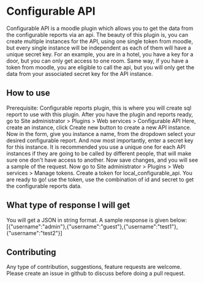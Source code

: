 # Configurable API #

Configurable API is a moodle plugin which allows you to get the data from the configurable reports via an api.
The beauty of this plugin is, you can create multiple instances for the API, using one single token from moodle,
but every single instance will be independent as each of them will have a unique secret key.
For an example, you are in a hotel, you have a key for a door, but you can only get access to one room.
Same way, if you have a token from moodle, you are eligible to call the api, but you will only get the data
from your associated secret key for the API instance.

## How to use ##
Prerequisite: Configurable reports plugin, this is where you will create sql report to use with this plugin.
After you have the plugin and reports ready, go to Site administrator > Plugins > Web services > Configurable API
Here, create an instance, click Create new button to create a new API instance.
Now in the form, give you instance a name, from the dropdown select your desired configurable report.
And now most importantly, enter a secret key for this instance. It is recommended you use a unique one for each
API instances if they are going to be called by different people, that will make sure one don't have access to another.
Now save changes, and you will see a sample of the request.
Now go to Site administrator > Plugins > Web services > Manage tokens. Create a token for local_configurable_api.
You are ready to go! use the token, use the combination of id and secret to get the configurable reports data.

## What type of response I will get ##
You will get a JSON in string format. A sample response is given below:
<RESPONSE>
<SINGLE>
<KEY name="data">
<VALUE>
[{"username":"admin"},{"username":"guest"},{"username":"test1"},{"username":"test2"}]
</VALUE>
</KEY>
</SINGLE>
</RESPONSE>

## Contributing ##
Any type of contribution, suggestions, feature requests are welcome. 
Please create an issue in github to discuss before doing a pull request.
